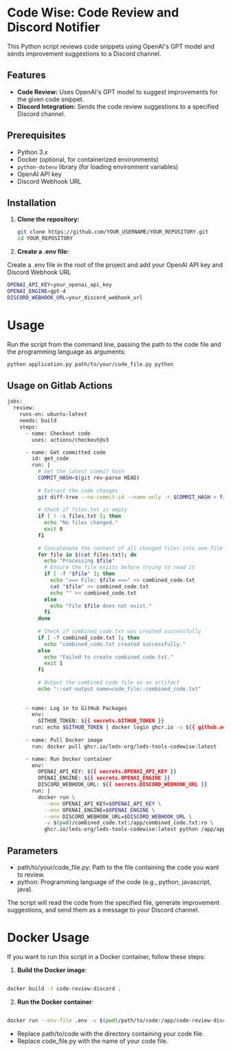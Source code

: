 # Code Wise: Code Review and Discord Notifier

This Python script reviews code snippets using OpenAI's GPT model and sends improvement suggestions to a Discord channel.

## Features

- **Code Review:** Uses OpenAI's GPT model to suggest improvements for the given code snippet.
- **Discord Integration:** Sends the code review suggestions to a specified Discord channel.

## Prerequisites

- Python 3.x
- Docker (optional, for containerized environments)
- `python-dotenv` library (for loading environment variables)
- OpenAI API key
- Discord Webhook URL

## Installation

1. **Clone the repository:**

   ```bash
   git clone https://github.com/YOUR_USERNAME/YOUR_REPOSITORY.git
   cd YOUR_REPOSITORY
    ```
2. **Create a .env file:**

Create a .env file in the root of the project and add your OpenAI API key and Discord Webhook URL

```bash
OPENAI_API_KEY=your_openai_api_key
OPENAI_ENGINE=gpt-4
DISCORD_WEBHOOK_URL=your_discord_webhook_url
```

# Usage

Run the script from the command line, passing the path to the code file and the programming language as arguments:

```bash
python application.py path/to/your/code_file.py python
```

## Usage on Gitlab Actions

```bash
jobs:
  review:
    runs-on: ubuntu-latest
    needs: build 
    steps:
      - name: Checkout code
        uses: actions/checkout@v3

      - name: Get committed code
        id: get_code
        run: |
          # Get the latest commit hash
          COMMIT_HASH=$(git rev-parse HEAD)
          
          # Extract the code changes
          git diff-tree --no-commit-id --name-only -r $COMMIT_HASH > files.txt
          
          # Check if files.txt is empty
          if [ ! -s files.txt ]; then
            echo "No files changed."
            exit 0
          fi
          
          # Concatenate the content of all changed files into one file
          for file in $(cat files.txt); do
            echo "Processing $file"
            # Ensure the file exists before trying to read it
            if [ -f "$file" ]; then
              echo "=== File: $file ===" >> combined_code.txt
              cat "$file" >> combined_code.txt
              echo "" >> combined_code.txt
            else
              echo "File $file does not exist."
            fi
          done
          
          # Check if combined_code.txt was created successfully
          if [ -f combined_code.txt ]; then
            echo "combined_code.txt created successfully."
          else
            echo "Failed to create combined_code.txt."
            exit 1
          fi
          
          # Output the combined code file as an artifact
          echo "::set-output name=code_file::combined_code.txt"
      
      
      - name: Log in to GitHub Packages
        env:
          GITHUB_TOKEN: ${{ secrets.GITHUB_TOKEN }}
        run: echo $GITHUB_TOKEN | docker login ghcr.io -u ${{ github.actor }} --password-stdin
  
      - name: Pull Docker image
        run: docker pull ghcr.io/leds-org/leds-tools-codewise:latest  

      - name: Run Docker container
        env:
          OPENAI_API_KEY: ${{ secrets.OPENAI_API_KEY }}
          OPENAI_ENGINE: ${{ secrets.OPENAI_ENGINE }}
          DISCORD_WEBHOOK_URL: ${{ secrets.DISCORD_WEBHOOK_URL }}
        run: |          
          docker run \
            --env OPENAI_API_KEY=$OPENAI_API_KEY \
            --env OPENAI_ENGINE=$OPENAI_ENGINE \
            --env DISCORD_WEBHOOK_URL=$DISCORD_WEBHOOK_URL \
            -v $(pwd)/combined_code.txt:/app/combined_code.txt:ro \
            ghcr.io/leds-org/leds-tools-codewise:latest python /app/application.py /app/combined_code.txt python

```

## Parameters

* path/to/your/code_file.py: Path to the file containing the code you want to review.
* python: Programming language of the code (e.g., python, javascript, java).

The script will read the code from the specified file, generate improvement suggestions, and send them as a message to your Discord channel.

# Docker Usage

If you want to run this script in a Docker container, follow these steps:

1. **Build the Docker image**:

```bash

docker build -t code-review-discord .

```

2. **Run the Docker container**:

```bash

docker run --env-file .env -v $(pwd)/path/to/code:/app/code-review-discord code-review-discord python /app/code-review-discord/application.py /app/code-review-discord/code_file.py python
```

* Replace path/to/code with the directory containing your code file.
* Replace code_file.py with the name of your code file.

